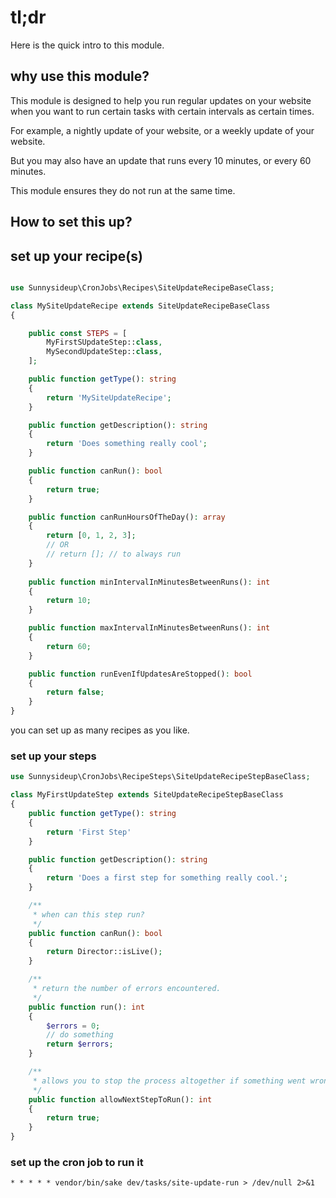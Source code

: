 # tl;dr

Here is the quick intro to this module.

## why use this module?

This module is designed to help you run regular updates on your website when you want to run certain tasks with certain intervals as certain times.

For example, a nightly update of your website, or a weekly update of your website.

But you may also have an update that runs every 10 minutes, or every 60 minutes.

This module ensures they do not run at the same time.

## How to set this up?

## set up your recipe(s)

```php

use Sunnysideup\CronJobs\Recipes\SiteUpdateRecipeBaseClass;

class MySiteUpdateRecipe extends SiteUpdateRecipeBaseClass
{

    public const STEPS = [
        MyFirstSUpdateStep::class,
        MySecondUpdateStep::class,
    ];

    public function getType(): string
    {
        return 'MySiteUpdateRecipe';
    }

    public function getDescription(): string
    {
        return 'Does something really cool';
    }

    public function canRun(): bool
    {
        return true;
    }

    public function canRunHoursOfTheDay(): array 
    {
        return [0, 1, 2, 3];
        // OR
        // return []; // to always run
    }
    
    public function minIntervalInMinutesBetweenRuns(): int
    {
        return 10;
    }

    public function maxIntervalInMinutesBetweenRuns(): int 
    {
        return 60;
    }

    public function runEvenIfUpdatesAreStopped(): bool
    {
        return false;
    }
}


```

you can set up as many recipes as you like.

### set up your steps

```php
use Sunnysideup\CronJobs\RecipeSteps\SiteUpdateRecipeStepBaseClass;

class MyFirstUpdateStep extends SiteUpdateRecipeStepBaseClass
{
    public function getType(): string
    {
        return 'First Step'
    }

    public function getDescription(): string
    {
        return 'Does a first step for something really cool.';
    }

    /**
     * when can this step run?
     */
    public function canRun(): bool
    {
        return Director::isLive();
    }

    /**
     * return the number of errors encountered. 
     */
    public function run(): int
    {
        $errors = 0;
        // do something
        return $errors;
    }

    /**
     * allows you to stop the process altogether if something went wrong.
     */
    public function allowNextStepToRun(): int
    {
        return true;
    }
}

```

### set up the cron job to run it

```shell
* * * * * vendor/bin/sake dev/tasks/site-update-run > /dev/null 2>&1
```
